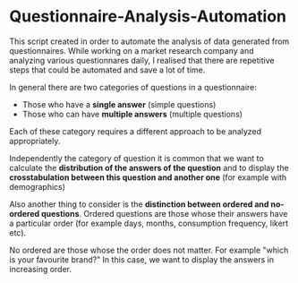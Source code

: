 # Questionnaire-Analysis-Automation

This script created in order to automate the analysis of data generated from questionnaires. While working on a market research company and analyzing various questionnares daily, I realised that there are repetitive steps that could be automated and save a  lot of time.

In general there are two categories of questions in a questionnaire:
- Those who have a **single answer** (simple questions)
- Those who can have **multiple answers** (multiple questions)

Each of these category requires a different approach to be analyzed appropriately.

Independently the category of question it is common that we want to calculate the **distribution of the answers of the question** and to display the **crosstabulation between this question and another one** (for example with demographics)

Also another thing to consider is the **distinction between ordered and no-ordered questions**.
Ordered questions are those whose their answers have a particular order (for example days, months, consumption frequency, likert etc).

No ordered are those whose the order does not matter. For example "which is your favourite brand?"
In this case, we want to display the answers in increasing order.
